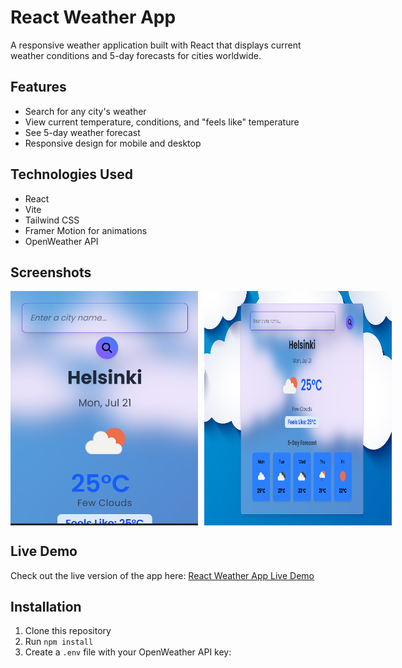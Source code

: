# React Weather App

A responsive weather application built with React that displays current weather conditions and 5-day forecasts for cities worldwide.

## Features

- Search for any city's weather
- View current temperature, conditions, and "feels like" temperature
- See 5-day weather forecast
- Responsive design for mobile and desktop

## Technologies Used

- React
- Vite
- Tailwind CSS
- Framer Motion for animations
- OpenWeather API

## Screenshots

<div style="display: flex; gap: 10px;">
  <img src="public/screenshots/mobile.png" alt="Mobile View" width="300" />
  <img src="public/screenshots/desktop.png" alt="Desktop View" width="300" />
</div>

## Live Demo

Check out the live version of the app here:
[React Weather App Live Demo](https://react-weather-app-indol-five.vercel.app)

## Installation

1. Clone this repository
2. Run `npm install`
3. Create a `.env` file with your OpenWeather API key:

